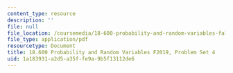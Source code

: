 ```yaml
---
content_type: resource
description: ''
file: null
file_location: /coursemedia/18-600-probability-and-random-variables-fall-2019/1a183931a2d5a35ffe9a9b5f13112de6_MIT18_600F19_Pset4.pdf
file_type: application/pdf
resourcetype: Document
title: 18.600 Probability and Random Variables F2019, Problem Set 4
uid: 1a183931-a2d5-a35f-fe9a-9b5f13112de6
---
```

